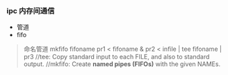 ### ipc 内存间通信
* 管道
* fifo
> 命名管道
> mkfifo fifoname
> pr1 < fifoname &
> pr2 < infile | tee fifoname | pr3
> //tee: Copy standard input to each FILE, and also to standard output.
> //mkfifo: Create **named pipes (FIFOs)** with the given NAMEs.

